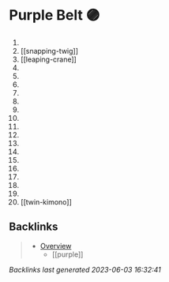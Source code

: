 # Purple Belt 🟣

1.
2. [[snapping-twig]]
3. [[leaping-crane]]
4.
5.
6.
7.
8.
9.
10.
11.
12.
13.
14.
15.
16.
17.
18.
19.
20. [[twin-kimono]]

## Backlinks

> - [Overview](..\index.md)
>   - [[purple]]

_Backlinks last generated 2023-06-03 16:32:41_
